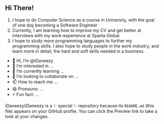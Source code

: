 ## Hi There!

1. I hope to do Computer Science as a course in University, with the goal of one day becoming a Software Engineer
2. Currently, I am learning how to improve my CV and get better at interviews with my work-experience at Sparta Global. 
3. I hope to study more programming languages to further my programming skills. I also hope to study people in the work industry, and learn more in detail, the hard and soft skills needed in a business.

- 👋 Hi, I’m @iDaneezy
- 👀 I’m interested in ...
- 🌱 I’m currently learning ...
- 💞️ I’m looking to collaborate on ...
- 📫 How to reach me ...
- 😄 Pronouns: ...
- ⚡ Fun fact: ...

iDaneezy/iDaneezy is a ✨ special ✨ repository because its `README.md` (this file) appears on your GitHub profile.
You can click the Preview link to take a look at your changes.

